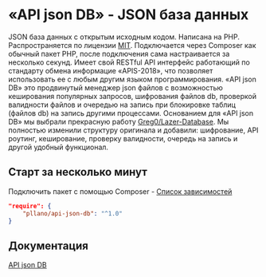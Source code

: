 # «API json DB» - JSON база данных
JSON база данных с открытым исходным кодом. Написана на PHP. Распространяется по лицензии [MIT](https://opensource.org/licenses/MIT). Подключается через Composer как обычный пакет PHP, после подключения сама настраивается за несколько секунд. Имеет свой RESTful API интерфейс работающий по стандарту обмена информацие «APIS-2018», что позволяет использовать ее с любым другим языком программирования. «API json DB» это продвинутый менеджер json файлов с возможностью кеширования популярных запросов, шифрования файлов db, проверкой валидности файлов и очередью на запись при блокировке таблиц (файлов db) на запись другими процессами. Основанием для «API json DB» мы выбрали прекрасную работу [Greg0/Lazer-Database](https://github.com/Greg0/Lazer-Database/). Мы полностью изменили структуру оригинала и добавили: шифрование, API роутинг, кеширование, проверку валидности, очередь на запись и другой удобный функционал.
## Старт за несколько минут
Подключить пакет с помощью Composer - [Список зависимостей](https://github.com/pllano/api-json-db/blob/master/composer.json)
```json
"require": {
	"pllano/api-json-db": "^1.0"
}
```
## Документация
[API json DB](https://github.com/pllano/api-json-db)
 
